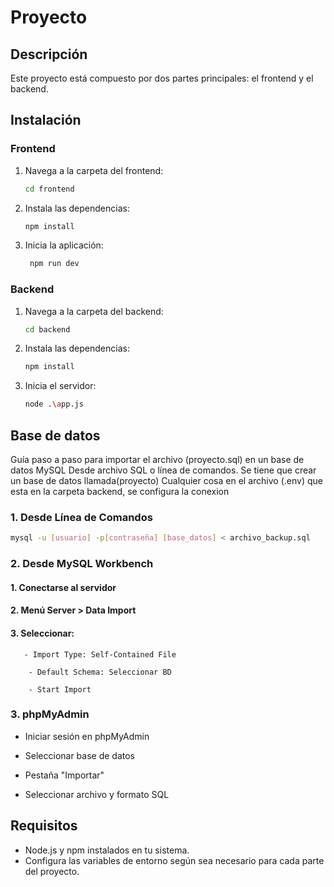 # Proyecto

## Descripción

Este proyecto está compuesto por dos partes principales: el frontend y el backend.

## Instalación

### Frontend

1. Navega a la carpeta del frontend:
   ```bash
   cd frontend
   ```
2. Instala las dependencias:
   ```bash
   npm install
   ```
3. Inicia la aplicación:
   ```bash
    npm run dev
   ```

### Backend

1. Navega a la carpeta del backend:
   ```bash
   cd backend
   ```
2. Instala las dependencias:
   ```bash
   npm install
   ```
3. Inicia el servidor:

   ```bash
   node .\app.js

   ```

## Base de datos

Guía paso a paso para importar el archivo (proyecto.sql) en un base de datos MySQL
Desde archivo SQL o línea de comandos.
Se tiene que crear un base de datos llamada(proyecto)
Cualquier cosa en el archivo (.env) que esta en la carpeta backend, se configura la conexion

### 1. Desde Línea de Comandos

```bash
mysql -u [usuario] -p[contraseña] [base_datos] < archivo_backup.sql
```

### 2. Desde MySQL Workbench

#### 1. Conectarse al servidor

#### 2. Menú Server > Data Import

#### 3. Seleccionar:

       - Import Type: Self-Contained File

        - Default Schema: Seleccionar BD

        - Start Import

### 3. phpMyAdmin

- Iniciar sesión en phpMyAdmin

- Seleccionar base de datos

- Pestaña "Importar"

- Seleccionar archivo y formato SQL

## Requisitos

- Node.js y npm instalados en tu sistema.
- Configura las variables de entorno según sea necesario para cada parte del proyecto.

```

```
